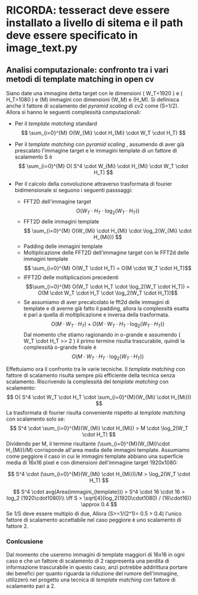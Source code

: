 # RICORDA: tesseract deve essere installato a livello di sitema e il path deve essere specificato in image_text.py

## Analisi computazionale: confronto tra i vari metodi di template matching in open cv

Siano date una immagine detta target con le dimensioni \( W_T=1920 \) e \( H_T=1080 \)  e \(M\) immagini con dimensioni \(W_M\) e \(H_M\). Si definisca anche il fattore di scalamento del _pyramid scaling_ di cv2 come \(S=1/2\). Allora si hanno le seguenti complessità computazionali:

- Per il _template matching_ standard $$ \sum_{i=0}^{M} O(W_{Mi} \cdot H_{Mi} \cdot W_T \cdot H_T) $$

- Per il _template matching_ con _pyramid scaling_ , assumendo di aver già prescalato l'immagine target e le immagini template di un fattore di scalamento S è $$ \sum_{i=0}^{M} O( S^4 \cdot W_{Mi} \cdot H_{Mi} \cdot W_T \cdot H_T) $$ 

- Per il calcolo della convoluzione attraverso trasformata di fourier bidimensionale si seguono i seguenti passsaggi:
    - FFT2D dell'immagine target $$O(W_T \cdot H_T \cdot \log_2(W_T \cdot H_T))$$
    - FFT2D delle immagini template $$ \sum_{i=0}^{M} O(W_{Mi} \cdot H_{Mi} \cdot \log_2(W_{Mi} \cdot H_{Mi})) $$
    - Padding delle immagini template
    - Moltiplicazione delle FFT2D dell'immagine target con le FFT2d delle immagini template $$ \sum_{i=0}^{M} O(W_T \cdot H_T) = O(M \cdot W_T \cdot H_T)$$
    - IFFT2D delle moltiplicazioni precedenti $$\sum_{i=0}^{M} O(W_T \cdot H_T \cdot \log_2(W_T \cdot H_T)) = O(M \cdot W_T \cdot H_T \cdot \log_2(W_T \cdot H_T))$$
    - Se assumiamo di aver precalcolato le fft2d delle immagini di template e di averne già fatto il padding, allora la complessità esatta è pari a quella di moltiplicazione e inversa della trasformata. $$ O(M \cdot W_T \cdot H_T) + O(M \cdot W_T \cdot H_T \cdot \log_2(W_T \cdot H_T)) $$ 
    Dal momento che stiamo ragionando in o-grande e assumendo \( W_T \cdot H_T >> 2 \) il primo termine risulta trascurabile, quindi la complessità o-grande finale è $$ O(M \cdot W_T \cdot H_T \cdot \log_2(W_T \cdot H_T)) $$

Effettuiamo ora il confronto tra le varie tecniche. Il _template matching_ con fattore di scalamento risulta sempre più efficiente della tecnica senza scalamento. Riscrivendo la complessità del _template matching_ con scalamento:
$$ O( S^4 \cdot W_T \cdot H_T \cdot \sum_{i=0}^{M}(W_{Mi} \cdot H_{Mi})) $$ 
La trasformata di fourier risulta conveniente rispetto al _template matching_ con scalamento solo se:
$$ S^4 \cdot \sum_{i=0}^{M}(W_{Mi} \cdot H_{Mi}) > M \cdot \log_2(W_T \cdot H_T) $$
Dividendo per M, il termine risultante \(\sum_{i=0}^{M}(W_{Mi}\cdot H_{Mi})/M\) corrisponde all'area media delle immagini template. Assumiamo come peggiore il caso in cui le immagini template abbiano una superficie media di 16x16 pixel e con dimensioni dell'immagine target 1920x1080:

$$ S^4 \cdot (\sum_{i=0}^{M}(W_{Mi} \cdot H_{Mi}))/M > \log_2(W_T \cdot H_T) $$

$$ S^4 \cdot avg(Area(immagini_{template})) > S^4 \cdot 16 \cdot 16 > log_2 (1920\cdot1080)\\
 \iff S > \sqrt[4]{log_2(1920\cdot1080) / (16\cdot16)} \approx 0.4 $$
Se 1/S deve essere multiplo di due, Allora \(S>=1/(2^1)= 0.5 > 0.4\) l'unico fattore di scalamento accettabile nel caso peggiore è uno scalamento di fattore 2.

### Conlcusione 

Dal momento che useremo immagini di template maggiori di 16x16 in ogni caso e che un fattore di scalamento di 2 rappresenta una perdita di informazione trascurabile in questo caso, anzi potrebbe addirittura portare dei benefici per quanto riguarda la riduzione del rumore dell'immagine, utilizzerò nel progetto una tecnica di _template matching_ con fattore di scalamento pari a 2.
